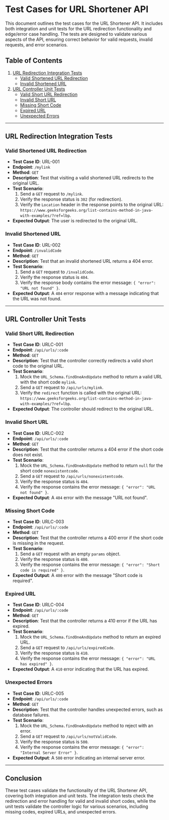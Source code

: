 # Test Cases for URL Shortener API

This document outlines the test cases for the URL Shortener API. It includes both integration and unit tests for the URL redirection functionality and edge/error case handling. The tests are designed to validate various aspects of the API, ensuring correct behavior for valid requests, invalid requests, and error scenarios.

## Table of Contents

1. [URL Redirection Integration Tests](#url-redirection-integration-tests)
   - [Valid Shortened URL Redirection](#valid-shortened-url-redirection)
   - [Invalid Shortened URL](#invalid-shortened-url)
2. [URL Controller Unit Tests](#url-controller-unit-tests)
   - [Valid Short URL Redirection](#valid-short-url-redirection)
   - [Invalid Short URL](#invalid-short-url)
   - [Missing Short Code](#missing-short-code)
   - [Expired URL](#expired-url)
   - [Unexpected Errors](#unexpected-errors)

---

## URL Redirection Integration Tests

### Valid Shortened URL Redirection

- **Test Case ID**: URL-001
- **Endpoint**: `/mylink`
- **Method**: `GET`
- **Description**: Test that visiting a valid shortened URL redirects to the original URL.
- **Test Scenario**:
    1. Send a `GET` request to `/mylink`.
    2. Verify the response status is `302` (for redirection).
    3. Verify the `Location` header in the response points to the original URL: `https://www.geeksforgeeks.org/list-contains-method-in-java-with-examples/?ref=lbp`.
- **Expected Output**: The user is redirected to the original URL.

### Invalid Shortened URL

- **Test Case ID**: URL-002
- **Endpoint**: `/invalidCode`
- **Method**: `GET`
- **Description**: Test that an invalid shortened URL returns a 404 error.
- **Test Scenario**:
    1. Send a `GET` request to `/invalidCode`.
    2. Verify the response status is `404`.
    3. Verify the response body contains the error message: `{ "error": "URL not found" }`.
- **Expected Output**: A `404` error response with a message indicating that the URL was not found.

---

## URL Controller Unit Tests

### Valid Short URL Redirection

- **Test Case ID**: URLC-001
- **Endpoint**: `/api/urls/:code`
- **Method**: `GET`
- **Description**: Test that the controller correctly redirects a valid short code to the original URL.
- **Test Scenario**:
    1. Mock the `URL_Schema.findOneAndUpdate` method to return a valid URL with the short code `mylink`.
    2. Send a `GET` request to `/api/urls/mylink`.
    3. Verify the `redirect` function is called with the original URL: `https://www.geeksforgeeks.org/list-contains-method-in-java-with-examples/?ref=lbp`.
- **Expected Output**: The controller should redirect to the original URL.

### Invalid Short URL

- **Test Case ID**: URLC-002
- **Endpoint**: `/api/urls/:code`
- **Method**: `GET`
- **Description**: Test that the controller returns a 404 error if the short code does not exist.
- **Test Scenario**:
    1. Mock the `URL_Schema.findOneAndUpdate` method to return `null` for the short code `nonexistentcode`.
    2. Send a `GET` request to `/api/urls/nonexistentcode`.
    3. Verify the response status is `404`.
    4. Verify the response contains the error message: `{ "error": "URL not found" }`.
- **Expected Output**: A `404` error with the message "URL not found".

### Missing Short Code

- **Test Case ID**: URLC-003
- **Endpoint**: `/api/urls/:code`
- **Method**: `GET`
- **Description**: Test that the controller returns a 400 error if the short code is missing in the request.
- **Test Scenario**:
    1. Send a `GET` request with an empty `params` object.
    2. Verify the response status is `400`.
    3. Verify the response contains the error message: `{ "error": "Short code is required" }`.
- **Expected Output**: A `400` error with the message "Short code is required".

### Expired URL

- **Test Case ID**: URLC-004
- **Endpoint**: `/api/urls/:code`
- **Method**: `GET`
- **Description**: Test that the controller returns a 410 error if the URL has expired.
- **Test Scenario**:
    1. Mock the `URL_Schema.findOneAndUpdate` method to return an expired URL.
    2. Send a `GET` request to `/api/urls/expiredCode`.
    3. Verify the response status is `410`.
    4. Verify the response contains the error message: `{ "error": "URL has expired" }`.
- **Expected Output**: A `410` error indicating that the URL has expired.

### Unexpected Errors

- **Test Case ID**: URLC-005
- **Endpoint**: `/api/urls/:code`
- **Method**: `GET`
- **Description**: Test that the controller handles unexpected errors, such as database failures.
- **Test Scenario**:
    1. Mock the `URL_Schema.findOneAndUpdate` method to reject with an error.
    2. Send a `GET` request to `/api/urls/notValidCode`.
    3. Verify the response status is `500`.
    4. Verify the response contains the error message: `{ "error": "Internal Server Error" }`.
- **Expected Output**: A `500` error indicating an internal server error.

---

## Conclusion

These test cases validate the functionality of the URL Shortener API, covering both integration and unit tests. The integration tests check the redirection and error handling for valid and invalid short codes, while the unit tests validate the controller logic for various scenarios, including missing codes, expired URLs, and unexpected errors.
